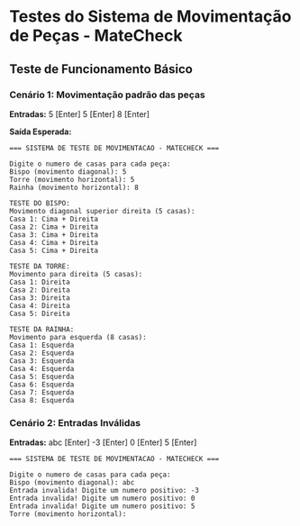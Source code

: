# Testes do Sistema de Movimentação de Peças - MateCheck

## Teste de Funcionamento Básico

### Cenário 1: Movimentação padrão das peças

**Entradas:**
5 [Enter]
5 [Enter]
8 [Enter]


**Saída Esperada:**
```plaintext
=== SISTEMA DE TESTE DE MOVIMENTACAO - MATECHECK ===

Digite o numero de casas para cada peça:
Bispo (movimento diagonal): 5
Torre (movimento horizontal): 5
Rainha (movimento horizontal): 8

TESTE DO BISPO:
Movimento diagonal superior direita (5 casas):
Casa 1: Cima + Direita
Casa 2: Cima + Direita
Casa 3: Cima + Direita
Casa 4: Cima + Direita
Casa 5: Cima + Direita

TESTE DA TORRE:
Movimento para direita (5 casas):
Casa 1: Direita
Casa 2: Direita
Casa 3: Direita
Casa 4: Direita
Casa 5: Direita

TESTE DA RAINHA:
Movimento para esquerda (8 casas):
Casa 1: Esquerda
Casa 2: Esquerda
Casa 3: Esquerda
Casa 4: Esquerda
Casa 5: Esquerda
Casa 6: Esquerda
Casa 7: Esquerda
Casa 8: Esquerda
```

### Cenário 2: Entradas Inválidas
**Entradas:**
abc [Enter]
-3 [Enter]
0 [Enter]
5 [Enter]

```plaintext
=== SISTEMA DE TESTE DE MOVIMENTACAO - MATECHECK ===

Digite o numero de casas para cada peça:
Bispo (movimento diagonal): abc
Entrada invalida! Digite um numero positivo: -3 
Entrada invalida! Digite um numero positivo: 0
Entrada invalida! Digite um numero positivo: 5
Torre (movimento horizontal): 
```